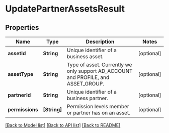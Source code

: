 # UpdatePartnerAssetsResult

## Properties
Name | Type | Description | Notes
------------ | ------------- | ------------- | -------------
**assetId** | **String** | Unique identifier of a business asset. | [optional] 
**assetType** | **String** | Type of asset. Currently we only support AD_ACCOUNT and PROFILE, and ASSET_GROUP. | [optional] 
**partnerId** | **String** | Unique identifier of a business partner. | [optional] 
**permissions** | **[String]** | Permission levels member or partner has on an asset. | [optional] 

[[Back to Model list]](../README.md#documentation-for-models) [[Back to API list]](../README.md#documentation-for-api-endpoints) [[Back to README]](../README.md)


